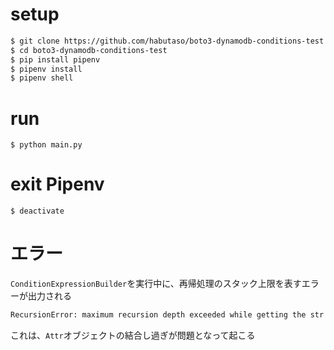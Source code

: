 # setup
```bash
$ git clone https://github.com/habutaso/boto3-dynamodb-conditions-test
$ cd boto3-dynamodb-conditions-test
$ pip install pipenv
$ pipenv install
$ pipenv shell
```

# run
```
$ python main.py
```

# exit Pipenv
```
$ deactivate
```

# エラー
`ConditionExpressionBuilder`を実行中に、再帰処理のスタック上限を表すエラーが出力される
```bash
RecursionError: maximum recursion depth exceeded while getting the str of an object
```
これは、`Attr`オブジェクトの結合し過ぎが問題となって起こる

